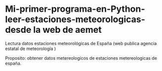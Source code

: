 # Mi-primer-programa-en-Python-leer-estaciones-meteorologicas-desde la web de aemet
Lectura datos estaciones meteorológicas de España (web  publica agencia estatal de meteorología )

Proposito: obtener  datos metereologicos de estaciones metereologicas de españa.

